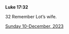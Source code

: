 **Luke 17:32**

32 Remember Lot’s wife.

[Sunday 10-December, 2023](https://getbible.life/kjv/Luke/17/32)
